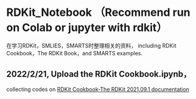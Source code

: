 # RDKit_Notebook （Recommend run on Colab or jupyter with rdkit）


在学习RDKit，SMLIES，SMARTS时整理相关的资料， including RDKit Cookbook，The RDKit Book，and SMARTS examples.

## 2022/2/21, Upload the RDKit Cookbook.ipynb， 

collecting  codes on [RDKit Cookbook-The RDKit 2021.09.1 documentation](https://www.rdkit.org/docs/Cookbook.html)
